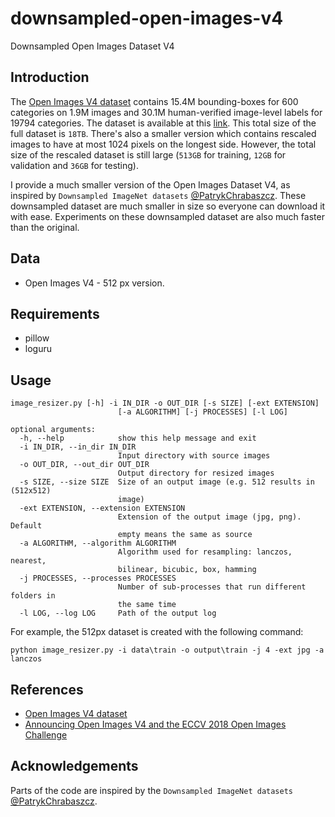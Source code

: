 # downsampled-open-images-v4
Downsampled Open Images Dataset V4

## Introduction
The [Open Images V4 dataset](https://ai.googleblog.com/2018/04/announcing-open-images-v4-and-eccv-2018.html) contains 15.4M bounding-boxes for 600 categories on 1.9M images and 30.1M human-verified image-level labels for 19794 categories. 
The dataset is available at this [link](https://storage.googleapis.com/openimages/web/download.html). This total size of the full dataset is `18TB`. There's also a smaller version which contains rescaled images to have at most 1024 pixels on the longest side. However, the total size of the rescaled dataset is still large (`513GB` for training, `12GB` for validation and `36GB` for testing).

I provide a much smaller version of the Open Images Dataset V4, as inspired by `Downsampled ImageNet datasets` [@PatrykChrabaszcz](https://github.com/PatrykChrabaszcz/Imagenet32_Scripts). These downsampled dataset are much smaller in size so everyone can download it with ease. Experiments on these downsampled dataset are also much faster than the original.

## Data
- Open Images V4 - 512 px version.

## Requirements
- pillow
- loguru

## Usage
```
image_resizer.py [-h] -i IN_DIR -o OUT_DIR [-s SIZE] [-ext EXTENSION]
                        [-a ALGORITHM] [-j PROCESSES] [-l LOG]

optional arguments:
  -h, --help            show this help message and exit
  -i IN_DIR, --in_dir IN_DIR
                        Input directory with source images
  -o OUT_DIR, --out_dir OUT_DIR
                        Output directory for resized images
  -s SIZE, --size SIZE  Size of an output image (e.g. 512 results in (512x512)
                        image)
  -ext EXTENSION, --extension EXTENSION
                        Extension of the output image (jpg, png). Default
                        empty means the same as source
  -a ALGORITHM, --algorithm ALGORITHM
                        Algorithm used for resampling: lanczos, nearest,
                        bilinear, bicubic, box, hamming
  -j PROCESSES, --processes PROCESSES
                        Number of sub-processes that run different folders in
                        the same time
  -l LOG, --log LOG     Path of the output log
```

For example, the 512px dataset is created with the following command:

```
python image_resizer.py -i data\train -o output\train -j 4 -ext jpg -a lanczos
```


## References

- [Open Images V4 dataset](https://storage.googleapis.com/openimages/web/download.html)
- [Announcing Open Images V4 and the ECCV 2018 Open Images Challenge](https://ai.googleblog.com/2018/04/announcing-open-images-v4-and-eccv-2018.html)

## Acknowledgements ##

Parts of the code are inspired by the `Downsampled ImageNet datasets` [@PatrykChrabaszcz](https://github.com/PatrykChrabaszcz/Imagenet32_Scripts).
